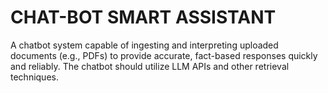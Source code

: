 # CHAT-BOT SMART ASSISTANT
A chatbot system capable of ingesting and interpreting uploaded documents (e.g., PDFs) to provide accurate, fact-based responses quickly and reliably. The chatbot should utilize LLM APIs and other retrieval techniques. 
